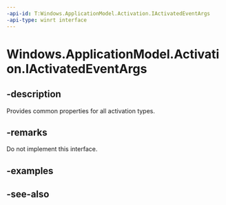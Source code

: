 ```yaml
---
-api-id: T:Windows.ApplicationModel.Activation.IActivatedEventArgs
-api-type: winrt interface
---
```


<!-- Interface syntax.
public interface IActivatedEventArgs : 
-->

# Windows.ApplicationModel.Activation.IActivatedEventArgs

## -description
Provides common properties for all activation types.
<!-- @WRITER erictill 7/24/2011 : Not clear. -->

## -remarks
Do not implement this interface.


<!-- @WRITER erictill 7/25/2011 : This seems to be stuff for all ActivationKind values. -->

<!-- @WRITER erictill 7/24/2011 : This interface is WinRT "required" for all activation Event Args objects. Whatever that means. -->

## -examples

## -see-also
